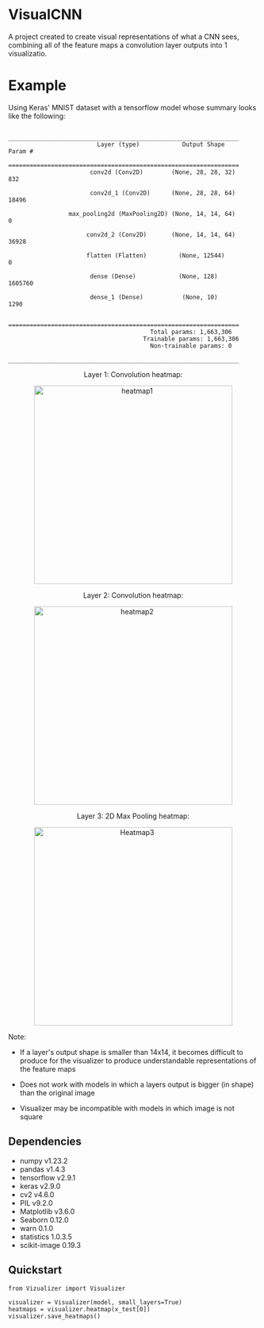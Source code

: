 # VisualCNN

A project created to create visual representations of what a CNN sees, combining all of the feature maps a convolution layer outputs into 1 visualizatio.

# Example

Using Keras' MNIST dataset with a tensorflow model whose summary looks like the following:
 
```Model: "sequential"
                   _________________________________________________________________
                         Layer (type)            Output Shape              Param #
                   =================================================================
                       conv2d (Conv2D)        (None, 28, 28, 32)            832

                       conv2d_1 (Conv2D)      (None, 28, 28, 64)           18496
                                
                 max_pooling2d (MaxPooling2D) (None, 14, 14, 64)             0
 
                      conv2d_2 (Conv2D)       (None, 14, 14, 64)           36928

                      flatten (Flatten)         (None, 12544)                0

                       dense (Dense)            (None, 128)              1605760

                       dense_1 (Dense)           (None, 10)                 1290

                   =================================================================
                                        Total params: 1,663,306
                                      Trainable params: 1,663,306
                                        Non-trainable params: 0
                   _________________________________________________________________
 ```

<p align="center">
Layer 1: Convolution heatmap:
</p>

<p align="center">
 <a href="https://ibb.co/LJ5czHw"><img src="https://i.ibb.co/fnvyYLR/heatmap1.png" alt="heatmap1" border="0" width="400"></a>
</p>


<p align="center">
Layer 2: Convolution heatmap:
</p>

<p align="center">
<a href="https://ibb.co/V2C9D7H"><img src="https://i.ibb.co/3BFdWDf/heatmap2.png" alt="heatmap2" border="0" width="400"></a>
</p>

<p align="center">
Layer 3: 2D Max Pooling heatmap:
</p>

<p align="center">
<a href="https://ibb.co/nBpf68L"><img src="https://i.ibb.co/2SJPWYk/Heatmap3.png" alt="Heatmap3" border="0" width="400"></a>
</p>


Note:
 - If a layer's output shape is smaller than 14x14, it becomes difficult to produce for the visualizer to produce understandable representations of the feature maps
 - Does not work with models in which a layers output is bigger (in shape) than the original image
 
 - Visualizer may be incompatible with models in which image is not square

## Dependencies
- numpy v1.23.2
- pandas v1.4.3
- tensorflow v2.9.1
- keras v2.9.0
- cv2 v4.6.0
- PIL v9.2.0
- Matplotlib v3.6.0
- Seaborn 0.12.0
- warn 0.1.0
- statistics 1.0.3.5
- scikit-image 0.19.3

## Quickstart

```
from Vizualizer import Visualizer

visualizer = Visualizer(model, small_layers=True)
heatmaps = visualizer.heatmap(x_test[0])
visualizer.save_heatmaps()
```









